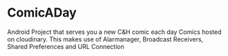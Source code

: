 # ComicADay
Android Project that serves you a new C&amp;H comic each day Comics hosted on cloudinary.
This makes use of Alarmanager, Broadcast Receivers, Shared Preferences and URL Connection
